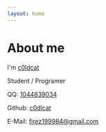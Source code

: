 ```yaml
---
layout: home
---
```


# About me

I\'m [c0ldcat](http://c0ldcat.ml)

Student / Programer

QQ: [1044839034](tencent://message/?uin=1044839034)

Github: [c0dlcat](https://github.com/c0ldcat)

E-Mail: [firez199984@gmail.com](mailto:firez199984@gmail.com)

<script type="text/javascript">
var authorItem = $("#author-name");
var author = authorItem.text();
authorItem.empty();
authorItem.typetype("FireZ").backspace(5).typetype(author);
</script>
